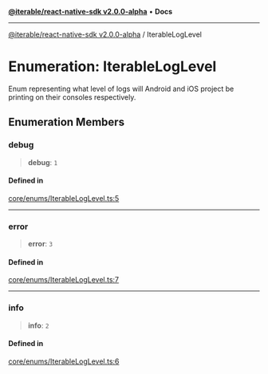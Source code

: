 [**@iterable/react-native-sdk v2.0.0-alpha**](../README.md) • **Docs**

***

[@iterable/react-native-sdk v2.0.0-alpha](../globals.md) / IterableLogLevel

# Enumeration: IterableLogLevel

Enum representing what level of logs will Android and iOS project be printing on their consoles respectively.

## Enumeration Members

### debug

> **debug**: `1`

#### Defined in

[core/enums/IterableLogLevel.ts:5](https://github.com/Iterable/react-native-sdk/blob/33a336d972ce3f91e45be0626b4337400455463a/src/core/enums/IterableLogLevel.ts#L5)

***

### error

> **error**: `3`

#### Defined in

[core/enums/IterableLogLevel.ts:7](https://github.com/Iterable/react-native-sdk/blob/33a336d972ce3f91e45be0626b4337400455463a/src/core/enums/IterableLogLevel.ts#L7)

***

### info

> **info**: `2`

#### Defined in

[core/enums/IterableLogLevel.ts:6](https://github.com/Iterable/react-native-sdk/blob/33a336d972ce3f91e45be0626b4337400455463a/src/core/enums/IterableLogLevel.ts#L6)
